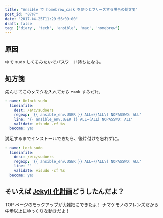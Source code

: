 ```yaml
---
title: "Ansible で homebrew_cask を使うとフリーズする場合の処方箋"
post_id: "8797"
date: "2017-04-25T11:29:56+09:00"
draft: false
tag: ['diary', 'tech', 'ansible', 'mac', 'homebrew']
---
```


## 原因

中で sudo してるみたいでパスワード待ちになる。

## 処方箋

先んじてこのタスクを入れてから cask するだけ。

<!-- more -->

```YAML
- name: Unlock sudo
  lineinfile:
    dest: /etc/sudoers
    regexp: '{{ ansible_env.USER }} ALL=\(ALL\) NOPASSWD: ALL'
    line: '{{ ansible_env.USER }} ALL=(ALL) NOPASSWD: ALL'
    validate: visudo -cf %s
  become: yes
```

満足するまでインストールできたら、後片付けを忘れずに。

```YAML
- name: Lock sudo
  lineinfile:
    dest: /etc/sudoers
    regexp: '{{ ansible_env.USER }} ALL=\(ALL\) NOPASSWD: ALL'
    line: ''
    validate: visudo -cf %s
  become: yes
```

## そいえば [Jekyll 化計画](../02/09-wordpress-to-jekyll)どうしたんだよ？

TOP ページのモックアップが大雑把にできたよ！ ナマケモノのフレンズだから牛歩以上にゆっくりな動きだよ！

